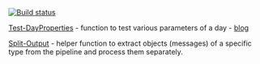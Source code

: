[![Build status](https://ci.appveyor.com/api/projects/status/w6c8rxysncupqa8p?svg=true)](https://ci.appveyor.com/project/exchange12rocks/ps)

[Test-DayProperties](Test-DayProperties) - function to test various parameters of a day - [blog](https://exchange12rocks.org/2017/05/29/function-to-test-a-date-against-different-conditions/)

[Split-Output](Split-Output) - helper function to extract objects (messages) of a specific type from the pipeline and process them separately.
